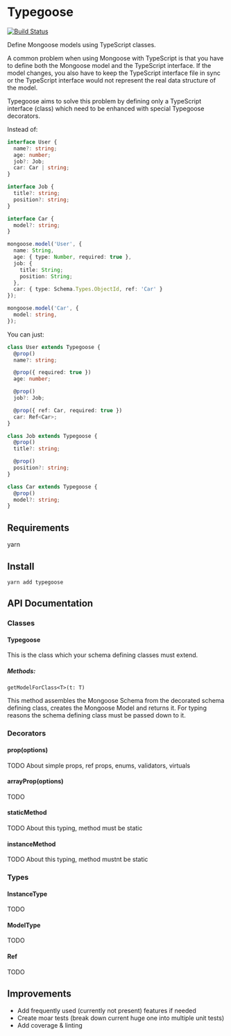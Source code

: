 # Typegoose

[![Build Status](https://travis-ci.org/szokodiakos/typegoose.svg?branch=master)](https://travis-ci.org/szokodiakos/typegoose)

Define Mongoose models using TypeScript classes.

A common problem when using Mongoose with TypeScript is that you have to define
both the Mongoose model and the TypeScript interface. If the model changes, you also have to keep the TypeScript interface file in sync
or the TypeScript interface would not represent the real data structure of the
model.

Typegoose aims to solve this problem by defining only a TypeScript interface (class)
which need to be enhanced with special Typegoose decorators.

Instead of:
```typescript
interface User {
  name?: string;
  age: number;
  job?: Job;
  car: Car | string;
}

interface Job {
  title?: string;
  position?: string;
}

interface Car {
  model?: string;
}

mongoose.model('User', {
  name: String,
  age: { type: Number, required: true },
  job: {
    title: String;
    position: String;
  },
  car: { type: Schema.Types.ObjectId, ref: 'Car' }
});

mongoose.model('Car', {
  model: string,
});
```
You can just:
```typescript
class User extends Typegoose {
  @prop()
  name?: string;

  @prop({ required: true })
  age: number;

  @prop()
  job?: Job;

  @prop({ ref: Car, required: true })
  car: Ref<Car>;
}

class Job extends Typegoose {
  @prop()
  title?: string;

  @prop()
  position?: string;
}

class Car extends Typegoose {
  @prop()
  model?: string;
}
```

## Requirements

yarn

## Install

`yarn add typegoose`

## API Documentation

### Classes

#### Typegoose

This is the class which your schema defining classes must extend.

##### Methods:

`getModelForClass<T>(t: T)`

This method assembles the Mongoose Schema from the decorated schema defining class, creates the Mongoose Model and returns it. For typing reasons the schema defining class must be passed down to it.

### Decorators

#### prop(options)

TODO About simple props, ref props, enums, validators, virtuals

#### arrayProp(options)

TODO

#### staticMethod

TODO About this typing, method must be static

#### instanceMethod

TODO About this typing, method mustnt be static

### Types

#### InstanceType<T>

TODO

#### ModelType<T>

TODO

#### Ref<T>

TODO

## Improvements

* Add frequently used (currently not present) features if needed
* Create moar tests (break down current huge one into multiple unit tests)
* Add coverage & linting